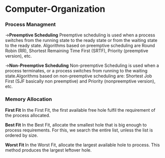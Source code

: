# Computer-Organization
<h3>Process Managment</h3>
-><b>Preemptive Scheduling</b>
Preemptive scheduling is used when a process switches from the running state to the ready state or from the waiting state to the ready state.
Algorithms based on preemptive scheduling are Round Robin (RR), Shortest Remaining Time First (SRTF), Priority (preemptive version), etc. 

-><b>Non-Preemptive Scheduling</b>
Non-preemptive Scheduling is used when a process terminates, or a process switches from running to the waiting state.Algorithms based on non-preemptive scheduling are: Shortest Job First (SJF basically non preemptive) and Priority (nonpreemptive version), etc. 

<h3>Memory Allocation</h3>
<b>First Fit</b>
In the First Fit, the first available free hole fulfil the requirement of the process allocated. 

<b>Best Fit</b>
In the Best Fit, allocate the smallest hole that is big enough to process requirements. For this, we search the entire list, unless the list is ordered by size. 

<b>Worst Fit </b>
In the Worst Fit, allocate the largest available hole to process. This method produces the largest leftover hole. 
